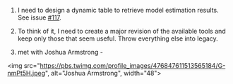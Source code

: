 1. I need to design a dynamic table to retrieve model estimation results. See issue [#117](https://github.com/IALSA/IALSA-2015-Portland/issues/117). 

2. To think of it, I need to create a major revision of the available tools and keep only those that seem useful. Throw everything else into legacy. 

3. met with Joshua Armstrong -


<img src="https://pbs.twimg.com/profile_images/476847611513565184/G-nmPt5H.jpeg", alt="Joshua Armstrong", width="48"> 
